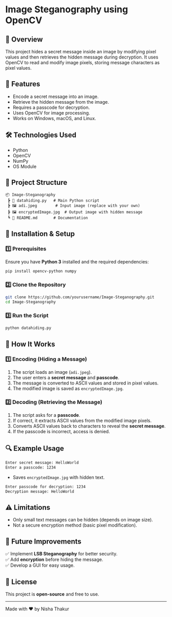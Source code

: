 # Image Steganography using OpenCV

## 📌 Overview
This project hides a secret message inside an image by modifying pixel values and then retrieves the hidden message during decryption. It uses OpenCV to read and modify image pixels, storing message characters as pixel values.

## 🚀 Features
- Encode a secret message into an image.
- Retrieve the hidden message from the image.
- Requires a passcode for decryption.
- Uses OpenCV for image processing.
- Works on Windows, macOS, and Linux.

## 🛠️ Technologies Used
- Python
- OpenCV
- NumPy
- OS Module

## 📂 Project Structure
```
📦 Image-Steganography
 ┣ 📜 datahiding.py   # Main Python script
 ┣ 🖼️ adi.jpeg        # Input image (replace with your own)
 ┣ 🖼️ encryptedImage.jpg  # Output image with hidden message
 ┗ 📜 README.md       # Documentation
```

## 🔧 Installation & Setup
### 1️⃣ Prerequisites
Ensure you have **Python 3** installed and the required dependencies:
```sh
pip install opencv-python numpy
```

### 2️⃣ Clone the Repository
```sh
git clone https://github.com/yourusername/Image-Steganography.git
cd Image-Steganography
```

### 3️⃣ Run the Script
```sh
python datahiding.py
```

## 📌 How It Works
### **1️⃣ Encoding (Hiding a Message)**
1. The script loads an image (`adi.jpeg`).
2. The user enters a **secret message** and **passcode**.
3. The message is converted to ASCII values and stored in pixel values.
4. The modified image is saved as `encryptedImage.jpg`.

### **2️⃣ Decoding (Retrieving the Message)**
1. The script asks for a **passcode**.
2. If correct, it extracts ASCII values from the modified image pixels.
3. Converts ASCII values back to characters to reveal the **secret message**.
4. If the passcode is incorrect, access is denied.

## 🔍 Example Usage
```sh
Enter secret message: HelloWorld
Enter a passcode: 1234
```
- Saves `encryptedImage.jpg` with hidden text.

```sh
Enter passcode for decryption: 1234
Decryption message: HelloWorld
```

## ⚠️ Limitations
- Only small text messages can be hidden (depends on image size).
- Not a secure encryption method (basic pixel modification).

## 📌 Future Improvements
✅ Implement **LSB Steganography** for better security.  
✅ Add **encryption** before hiding the message.  
✅ Develop a GUI for easy usage.

## 📜 License
This project is **open-source** and free to use.

---
Made with ❤️ by Nisha Thakur

